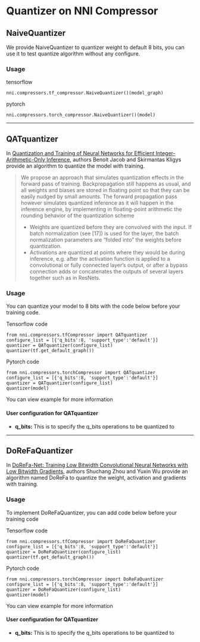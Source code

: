 Quantizer on NNI Compressor
===
## NaiveQuantizer

We provide NaiveQuantizer to quantizer weight to default 8 bits, you can use it to test quantize algorithm without any configure.

### Usage
tensorflow
```
nni.compressors.tf_compressor.NaiveQuantizer()(model_graph)
```
pytorch
```
nni.compressors.torch_compressor.NaiveQuantizer()(model)
```

***
## QATquantizer
In [Quantization and Training of Neural Networks for Efficient Integer-Arithmetic-Only Inference](http://openaccess.thecvf.com/content_cvpr_2018/papers/Jacob_Quantization_and_Training_CVPR_2018_paper.pdf), authors Benoit Jacob and Skirmantas Kligys provide an algorithm to quantize the model with training.

>We propose an approach that simulates quantization effects in the forward pass of training. Backpropagation still happens as usual, and all weights and biases are stored in floating point so that they can be easily nudged by small amounts. The forward propagation pass however simulates quantized inference as it will happen in the inference engine, by implementing in floating-point arithmetic the rounding behavior of the quantization scheme
>* Weights are quantized before they are convolved with the input. If batch normalization (see [17]) is used for the layer, the batch normalization parameters are “folded into” the weights before quantization.
>* Activations are quantized at points where they would be during inference, e.g. after the activation function is applied to a convolutional or fully connected layer’s output, or after a bypass connection adds or concatenates the outputs of several layers together such as in ResNets.



### Usage
You can quantize your model to 8 bits with the code below before your training code.

Tensorflow code
```
from nni.compressors.tfCompressor import QATquantizer
configure_list = [{'q_bits':8, 'support_type':'default'}]
quantizer = QATquantizer(configure_list)
quantizer(tf.get_default_graph())
```
Pytorch code
```
from nni.compressors.torchCompressor import QATquantizer
configure_list = [{'q_bits':8, 'support_type':'default'}]
quantizer = QATquantizer(configure_list)
quantizer(model)
```

You can view example for more information

#### User configuration for QATquantizer
* **q_bits:** This is to specify the q_bits operations to be quantized to


***
## DoReFaQuantizer
In [DoReFa-Net: Training Low Bitwidth Convolutional Neural Networks with Low Bitwidth Gradients](https://arxiv.org/abs/1606.06160), authors Shuchang Zhou and Yuxin Wu provide an algorithm named DoReFa to quantize the weight, activation and gradients with training.

### Usage
To implement DoReFaQuantizer, you can add code below before your training code

Tensorflow code
```
from nni.compressors.tfCompressor import DoReFaQuantizer
configure_list = [{'q_bits':8, 'support_type':'default'}]
quantizer = DoReFaQuantizer(configure_list)
quantizer(tf.get_default_graph())
```
Pytorch code
```
from nni.compressors.torchCompressor import DoReFaQuantizer
configure_list = [{'q_bits':8, 'support_type':'default'}]
quantizer = DoReFaQuantizer(configure_list)
quantizer(model)
```

You can view example for more information

#### User configuration for QATquantizer
* **q_bits:** This is to specify the q_bits operations to be quantized to
